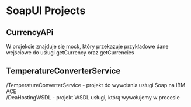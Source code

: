 # SoapUI Projects

## CurrencyAPi
W projekcie znajduje się mock, który przekazuje przykładowe dane wejściowe do usługi getCurrency oraz getCurrencies

## TemperatureConverterService
/TemperatureConverterService - projekt do wywołania usługi Soap na IBM ACE \
/DeaHostingWSDL - projekt WSDL usługi, którą wywołujemy w procesie